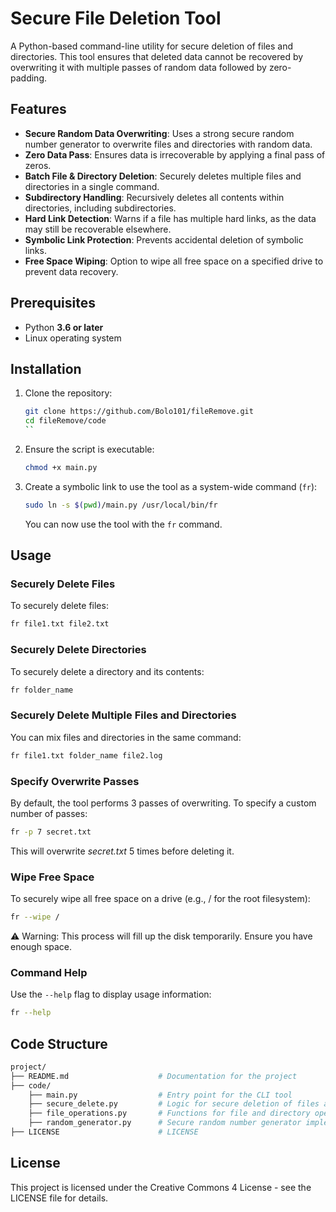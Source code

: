 # Secure File Deletion Tool

A Python-based command-line utility for secure deletion of files and directories. This tool ensures that deleted data cannot be recovered by overwriting it with multiple passes of random data followed by zero-padding.

## Features

- **Secure Random Data Overwriting**: Uses a strong secure random number generator to overwrite files and directories with random data.
- **Zero Data Pass**: Ensures data is irrecoverable by applying a final pass of zeros.
- **Batch File & Directory Deletion**: Securely deletes multiple files and directories in a single command.
- **Subdirectory Handling**: Recursively deletes all contents within directories, including subdirectories.
- **Hard Link Detection**: Warns if a file has multiple hard links, as the data may still be recoverable elsewhere.
- **Symbolic Link Protection**: Prevents accidental deletion of symbolic links.
- **Free Space Wiping**: Option to wipe all free space on a specified drive to prevent data recovery.

## Prerequisites

- Python **3.6 or later**
- Linux operating system

## Installation

1. Clone the repository:

   ```bash
   git clone https://github.com/Bolo101/fileRemove.git
   cd fileRemove/code
   ``

2. Ensure the script is executable:

   ```bash
   chmod +x main.py
   ```

3. Create a symbolic link to use the tool as a system-wide command (`fr`):

   ```bash
   sudo ln -s $(pwd)/main.py /usr/local/bin/fr
   ```

   You can now use the tool with the `fr` command.

## Usage

### Securely Delete Files

To securely delete files:

```bash
fr file1.txt file2.txt
```

### Securely Delete Directories

To securely delete a directory and its contents:

```bash
fr folder_name
```

### Securely Delete Multiple Files and Directories

You can mix files and directories in the same command:

```bash
fr file1.txt folder_name file2.log
```

### Specify Overwrite Passes

By default, the tool performs 3 passes of overwriting. To specify a custom number of passes:

```bash
fr -p 7 secret.txt
```
This will overwrite *secret.txt* 5 times before deleting it.

### Wipe Free Space

To securely wipe all free space on a drive (e.g., / for the root filesystem):

```bash
fr --wipe /
```

⚠️ Warning: This process will fill up the disk temporarily. Ensure you have enough space.


### Command Help

Use the `--help` flag to display usage information:

```bash
fr --help
```

## Code Structure

```bash
project/
├── README.md                    # Documentation for the project
├── code/                
    ├── main.py                  # Entry point for the CLI tool
    ├── secure_delete.py         # Logic for secure deletion of files and directories
    ├── file_operations.py       # Functions for file and directory operations
    ├── random_generator.py      # Secure random number generator implementation
├── LICENSE                      # LICENSE
```

## License

This project is licensed under the Creative Commons 4 License - see the LICENSE file for details.